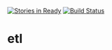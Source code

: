 [![Stories in Ready](https://badge.waffle.io/ric9176/etl.png?label=ready&title=Ready)](https://waffle.io/ric9176/etl)
[![Build Status](https://travis-ci.org/ric9176/etl.svg?branch=master)](https://travis-ci.org/ric9176/etl)
# etl
